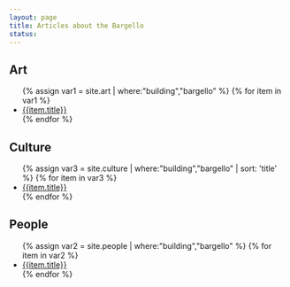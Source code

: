 ```yaml
---
layout: page
title: Articles about the Bargello 
status: 
---
```


<div class="encyclopedia">




<article>
<h2><span class="icon fa-paint-brush"></span> Art</h2>
<ul>
{% assign var1 = site.art | where:"building","bargello" %}
{% for item in var1 %}
  <li><a href="{{ item.url | absolute_url }}">{{item.title}}</a></li>
{% endfor %}
</ul>
</article>

<article>
<h2><span class="icon fa-balance-scale"></span> Culture</h2>
<ul>
{% assign var3 = site.culture | where:"building","bargello" | sort: 'title' %}
{% for item in var3 %}
  <li><a href="{{ item.url | absolute_url }}">{{item.title}}</a></li>
{% endfor %}
</ul>
</article>
</div>
<div class="encyclopedia">
<article>
<h2><span class="icon fa-users"></span> People</h2>
<ul>
{% assign var2 = site.people | where:"building","bargello" %}
{% for item in var2 %}
  <li><a href="{{ item.url | absolute_url }}">{{item.title}}</a></li>
{% endfor %}
</ul>
</article>
</div>
